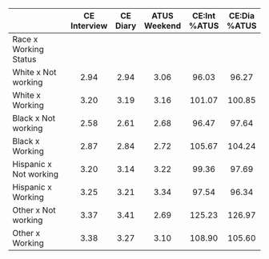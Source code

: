 
|                      | CE<br>Interview |  CE<br>Diary | ATUS<br>Weekend | CE:Int<br>%ATUS | CE:Dia<br>%ATUS |
| -------------------- | :----------: | :----------: | :----------: | :----------: | :----------: |
| Race x Working Status |              |              |              |              |              |
| White x Not working  |         2.94 |         2.94 |         3.06 |        96.03 |        96.27 |
| White x Working      |         3.20 |         3.19 |         3.16 |       101.07 |       100.85 |
| Black x Not working  |         2.58 |         2.61 |         2.68 |        96.47 |        97.64 |
| Black x Working      |         2.87 |         2.84 |         2.72 |       105.67 |       104.24 |
| Hispanic x Not working |         3.20 |         3.14 |         3.22 |        99.36 |        97.69 |
| Hispanic x Working   |         3.25 |         3.21 |         3.34 |        97.54 |        96.34 |
| Other x Not working  |         3.37 |         3.41 |         2.69 |       125.23 |       126.97 |
| Other x Working      |         3.38 |         3.27 |         3.10 |       108.90 |       105.60 |

